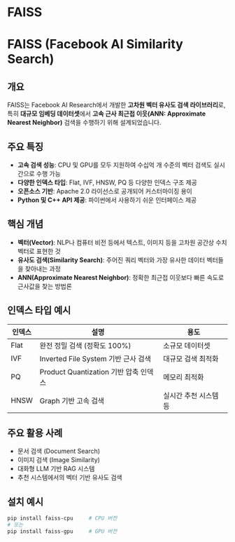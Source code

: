 # FAISS

# FAISS (Facebook AI Similarity Search)

## 개요

FAISS는 Facebook AI Research에서 개발한 **고차원 벡터 유사도 검색 라이브러리**로, 특히 **대규모 임베딩 데이터셋**에서 **고속 근사 최근접 이웃(ANN: Approximate Nearest Neighbor)** 검색을 수행하기 위해 설계되었습니다.

## 주요 특징

- **고속 검색 성능**: CPU 및 GPU를 모두 지원하여 수십억 개 수준의 벡터 검색도 실시간으로 수행 가능
- **다양한 인덱스 타입**: Flat, IVF, HNSW, PQ 등 다양한 인덱스 구조 제공
- **오픈소스 기반**: Apache 2.0 라이선스로 공개되어 커스터마이징 용이
- **Python 및 C++ API 제공**: 파이썬에서 사용하기 쉬운 인터페이스 제공

## 핵심 개념

- **벡터(Vector)**: NLP나 컴퓨터 비전 등에서 텍스트, 이미지 등을 고차원 공간상 수치 벡터로 표현한 것
- **유사도 검색(Similarity Search)**: 주어진 쿼리 벡터와 가장 유사한 데이터 벡터들을 찾아내는 과정
- **ANN(Approximate Nearest Neighbor)**: 정확한 최근접 이웃보다 빠른 속도로 근사값을 찾는 방법론

## 인덱스 타입 예시

| 인덱스 | 설명 | 용도 |
| --- | --- | --- |
| Flat | 완전 정밀 검색 (정확도 100%) | 소규모 데이터셋 |
| IVF | Inverted File System 기반 근사 검색 | 대규모 검색 최적화 |
| PQ | Product Quantization 기반 압축 인덱스 | 메모리 최적화 |
| HNSW | Graph 기반 고속 검색 | 실시간 추천 시스템 등 |

## 주요 활용 사례

- 문서 검색 (Document Search)
- 이미지 검색 (Image Similarity)
- 대화형 LLM 기반 RAG 시스템
- 추천 시스템에서의 벡터 기반 유사도 검색

## 설치 예시

```bash
pip install faiss-cpu     # CPU 버전
# 또는
pip install faiss-gpu     # GPU 버전
```